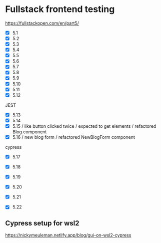 # Fullstack frontend testing

https://fullstackopen.com/en/part5/

- [x] 5.1
- [x] 5.2
- [x] 5.3
- [x] 5.4
- [x] 5.5
- [x] 5.6
- [x] 5.7
- [x] 5.8
- [x] 5.9
- [x] 5.10
- [x] 5.11
- [x] 5.12

JEST

- [x] 5.13
- [x] 5.14
- [x] 5.15 / like button clicked twice / expected to get elements / refactored Blog component
- [x] 5.16 / new blog form / refactored NewBlogForm component

cypress

- [x] 5.17
- [x] 5.18
- [x] 5.19
- [x] 5.20
- [x] 5.21
- [x] 5.22


## Cypress setup for wsl2
https://nickymeuleman.netlify.app/blog/gui-on-wsl2-cypress

